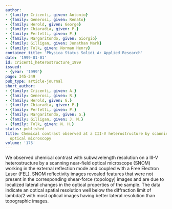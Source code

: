 ```yaml
---
author:
- {family: Cricenti, given: Antonio}
- {family: Generosi, given: Renato}
- {family: Herold, given: George}
- {family: Chiaradia, given: P.}
- {family: Perfetti, given: P.}
- {family: Margaritondo, given: Giorgio}
- {family: Gilligan, given: Jonathan Mark}
- {family: Tolk, given: Norman Henry}
container_title: 'Physica Status Solidi A: Applied Research'
date: '1999-01-01'
id: cricenti_heterostructure_1999
issued:
- {year: '1999'}
page: 345-349
pub_type: article-journal
short_author:
- {family: Cricenti, given: A.}
- {family: Generosi, given: R.}
- {family: Herold, given: G.}
- {family: Chiaradia, given: P.}
- {family: Perfetti, given: P.}
- {family: Margaritondo, given: G.}
- {family: Gilligan, given: J. M.}
- {family: Tolk, given: N. H.}
status: published
title: Chemical contrast observed at a III-V heterostructure by scanning near-field
  optical microscopy
volume: '175'
---
```

We observed chemical contrast with subwavelength resolution on a III-V heterostructure by a scanning near-field optical microscope (SNOM) working in the external reflection mode and coupled with a Free Electron Laser (FEL). SNOM reflectivity images revealed features that were not present in the corresponding shear-force (topology) images and are due to localized lateral changes in the optical properties of the sample. The data indicate an optical spatial resolution well below the diffraction limit of lambda/2 with most optical images having better lateral resolution than topographic images.
